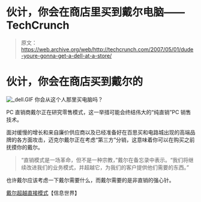 # 伙计，你会在商店里买到戴尔电脑——TechCrunch

> 原文：<https://web.archive.org/web/http://techcrunch.com/2007/05/01/dude-youre-gonna-get-a-dell-at-a-store/>

# 伙计，你会在商店买到戴尔的

![_dell.GIF](img/1fe0d4353f0e12bfbdca1af8c0dadbe0.png)
你会从这个人那里买电脑吗？

PC 直销商戴尔正在研究零售模式，这一举措可能会终结伟大的“纯直销”PC 销售技术。

面对缓慢的增长和来自廉价供应商以及已经准备好在百思买和电路城出现的高端品牌的各方面攻击，迈克尔戴尔正在考虑“第三方”分销，这意味着你可以在购买之前抚摸你的戴尔。

> “直销模式是一场革命，但不是一种宗教，”戴尔在备忘录中表示。“我们将继续改进我们的业务模式，并超越它，为我们的客户提供他们需要的东西。”

也许戴尔应该考虑一下戴尔需要什么，而戴尔需要的是非直销的强心针。

[戴尔超越直接模式](https://web.archive.org/web/20210224224053/http://www.infoworld.com/article/07/04/30/HNdellbeyonddirect_1.html)【信息世界】